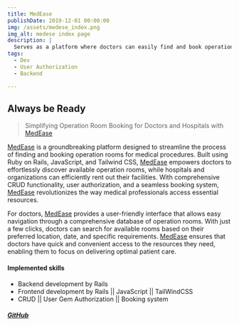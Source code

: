 ```yaml
---
title: MedEase
publishDate: 2019-12-01 00:00:00
img: /assets/medese_index.png
img_alt: medese index page
description: |
  Serves as a platform where doctors can easily find and book operation rooms for medical procedures, while hospitals or organizations can efficiently rent out their available rooms.
tags:
  - Dev
  - User Authorization
  - Backend

---
```


## Always be Ready

> Simplifying Operation Room Booking for Doctors and Hospitals with <a href="https://medease.herokuapp.com/">MedEase</a>

 <a href="https://medease.herokuapp.com/">MedEase</a> is a groundbreaking platform designed to streamline the process of finding and booking operation rooms for medical procedures. Built using Ruby on Rails, JavaScript, and Tailwind CSS,  <a href="https://medease.herokuapp.com/">MedEase</a> empowers doctors to effortlessly discover available operation rooms, while hospitals and organizations can efficiently rent out their facilities. With comprehensive CRUD functionality, user authorization, and a seamless booking system,  <a href="https://medease.herokuapp.com/">MedEase</a> revolutionizes the way medical professionals access essential resources.

For doctors,  <a href="https://medease.herokuapp.com/">MedEase</a> provides a user-friendly interface that allows easy navigation through a comprehensive database of operation rooms. With just a few clicks, doctors can search for available rooms based on their preferred location, date, and specific requirements.  <a href="https://medease.herokuapp.com/">MedEase</a> ensures that doctors have quick and convenient access to the resources they need, enabling them to focus on delivering optimal patient care.

#### Implemented skills

- Backend development by Rails
- Frontend development by Rails || JavaScript || TailWindCSS
- CRUD || User Gem Authorization || Booking system

##### <a href="https://github.com/dmalmq/medease">GitHub</a>
